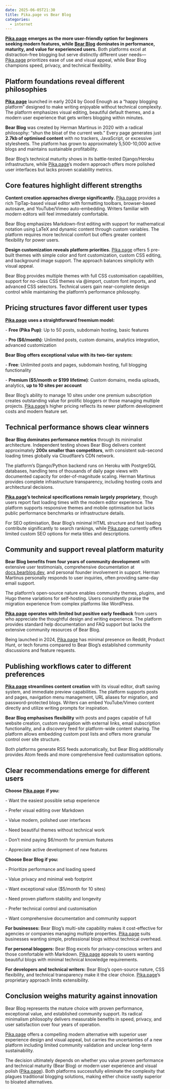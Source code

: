 ```yaml
---
date: 2025-06-05T21:30
title: Pika.page vs Bear Blog
categories:
  - internet
---
```

[**Pika.page**](http://Pika.page) **emerges as the more user-friendly option for beginners seeking modern features, while** [**Bear Blog**](https://bearblog.dev/) **dominates in performance, maturity, and value for experienced users.** Both platforms excel at distraction-free blogging but serve distinctly different user needs—[Pika.page](http://Pika.page) prioritizes ease of use and visual appeal, while Bear Blog champions speed, privacy, and technical flexibility.

## Platform foundations reveal different philosophies

[**Pika.page**](http://Pika.page) launched in early 2024 by Good Enough as a “happy blogging platform” designed to make writing enjoyable without technical complexity. The platform emphasizes visual editing, beautiful default themes, and a modern user experience that gets writers blogging within minutes.

**Bear Blog** was created by Herman Martinus in 2020 with a radical philosophy: “shun the bloat of the current web.” Every page generates just **2.7kb of optimised content** with no trackers, JavaScript, or excessive stylesheets. The platform has grown to approximately 5,500-10,000 active blogs and maintains sustainable profitability.

Bear Blog’s technical maturity shows in its battle-tested Django/Heroku infrastructure, while [Pika.page](http://Pika.page)’s modern approach offers more polished user interfaces but lacks proven scalability metrics.

## Core features highlight different strengths

**Content creation approaches diverge significantly.** [Pika.page](http://Pika.page) provides a rich TipTap-based visual editor with formatting toolbars, browser-based autosave, and YouTube/Vimeo auto-embedding. Writers familiar with modern editors will feel immediately comfortable.

Bear Blog emphasizes Markdown-first editing with support for mathematical notation using LaTeX and dynamic content through custom variables. The platform requires more technical comfort but offers greater content flexibility for power users.

**Design customization reveals platform priorities.** [Pika.page](http://Pika.page) offers 5 pre-built themes with simple color and font customization, custom CSS editing, and background image support. The approach balances simplicity with visual appeal.

Bear Blog provides multiple themes with full CSS customisation capabilities, support for no-class CSS themes via @import, custom font imports, and advanced CSS selectors. Technical users gain near-complete design control while maintaining the platform’s performance philosophy.

## Pricing structures favor different user types

[**Pika.page**](http://Pika.page) **uses a straightforward freemium model:**

\- **Free (Pika Pup)**: Up to 50 posts, subdomain hosting, basic features

\- **Pro ($6/month)**: Unlimited posts, custom domains, analytics integration, advanced customization

**Bear Blog offers exceptional value with its two-tier system:**

\- **Free**: Unlimited posts and pages, subdomain hosting, full blogging functionality

\- **Premium ($5/month or $199 lifetime)**: Custom domains, media uploads, analytics, **up to 10 sites per account**

Bear Blog’s ability to manage 10 sites under one premium subscription creates outstanding value for prolific bloggers or those managing multiple projects. [Pika.page](http://Pika.page)’s higher pricing reflects its newer platform development costs and modern feature set.

## Technical performance shows clear winners

**Bear Blog dominates performance metrics** through its minimalist architecture. Independent testing shows Bear Blog delivers content approximately **200x smaller than competitors**, with consistent sub-second loading times globally via Cloudflare’s CDN network.

The platform’s Django/Python backend runs on Heroku with PostgreSQL databases, handling tens of thousands of daily page views with documented capacity for order-of-magnitude scaling. Herman Martinus provides complete infrastructure transparency, including hosting costs and architectural decisions.

[**Pika.page**](http://Pika.page)**’s technical specifications remain largely proprietary**, though users report fast loading times with the modern editor experience. The platform supports responsive themes and mobile optimisation but lacks public performance benchmarks or infrastructure details.

For SEO optimisation, Bear Blog’s minimal HTML structure and fast loading contribute significantly to search rankings, while [Pika.page](http://Pika.page) currently offers limited custom SEO options for meta titles and descriptions.

## Community and support reveal platform maturity

**Bear Blog benefits from four years of community development** with extensive user testimonials, comprehensive documentation at [docs.bearblog.dev](http://docs.bearblog.dev), and personal founder involvement in support. Herman Martinus personally responds to user inquiries, often providing same-day email support.

The platform’s open-source nature enables community themes, plugins, and Hugo theme variations for self-hosting. Users consistently praise the migration experience from complex platforms like WordPress.

[**Pika.page**](http://Pika.page) **operates with limited but positive early feedback** from users who appreciate the thoughtful design and writing experience. The platform provides standard help documentation and FAQ support but lacks the extensive community resources of Bear Blog.

Being launched in 2024, [Pika.page](http://Pika.page) has minimal presence on Reddit, Product Hunt, or tech forums compared to Bear Blog’s established community discussions and feature requests.

## Publishing workflows cater to different preferences

[**Pika.page**](http://Pika.page) **streamlines content creation** with its visual editor, draft saving system, and immediate preview capabilities. The platform supports posts and pages, navigation menu management, URL aliases for migration, and password-protected blogs. Writers can embed YouTube/Vimeo content directly and utilize writing prompts for inspiration.

**Bear Blog emphasises flexibility** with posts and pages capable of full website creation, custom navigation with external links, email subscription functionality, and a discovery feed for platform-wide content sharing. The platform allows embedding custom post lists and offers more granular control over site structure.

Both platforms generate RSS feeds automatically, but Bear Blog additionally provides Atom feeds and more comprehensive feed customisation options.

## Clear recommendations emerge for different users

**Choose** [**Pika.page**](http://Pika.page) **if you:**

\- Want the easiest possible setup experience

\- Prefer visual editing over Markdown

\- Value modern, polished user interfaces

\- Need beautiful themes without technical work

\- Don’t mind paying $6/month for premium features

\- Appreciate active development of new features

**Choose Bear Blog if you:**

\- Prioritize performance and loading speed

\- Value privacy and minimal web footprint

\- Want exceptional value ($5/month for 10 sites)

\- Need proven platform stability and longevity

\- Prefer technical control and customisation

\- Want comprehensive documentation and community support

**For businesses:** Bear Blog’s multi-site capability makes it cost-effective for agencies or companies managing multiple properties. [Pika.page](http://Pika.page) suits businesses wanting simple, professional blogs without technical overhead.

**For personal bloggers:** Bear Blog excels for privacy-conscious writers and those comfortable with Markdown. [Pika.page](http://Pika.page) appeals to users wanting beautiful blogs with minimal technical knowledge requirements.

**For developers and technical writers:** Bear Blog’s open-source nature, CSS flexibility, and technical transparency make it the clear choice. [Pika.page](http://Pika.page)’s proprietary approach limits extensibility.

## Conclusion weighs maturity against innovation

Bear Blog represents the mature choice with proven performance, exceptional value, and established community support. Its radical minimalism philosophy delivers measurable benefits in speed, privacy, and user satisfaction over four years of operation.

[Pika.page](http://Pika.page) offers a compelling modern alternative with superior user experience design and visual appeal, but carries the uncertainties of a new platform including limited community validation and unclear long-term sustainability.

The decision ultimately depends on whether you value proven performance and technical maturity (Bear Blog) or modern user experience and visual polish ([Pika.page](http://Pika.page)). Both platforms successfully eliminate the complexity that plagues traditional blogging solutions, making either choice vastly superior to bloated alternatives.